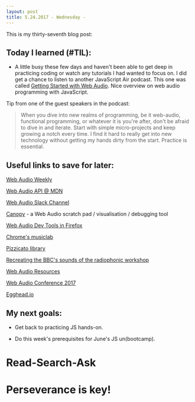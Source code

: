 ```yaml
---
layout: post
title: 5.24.2017 - Wednesday - 
---
```


This is my thirty-seventh blog post: 

## Today I learned (#TIL):   
  
- A little busy these few days and haven't been able to get deep in practicing coding or watch any tutorials I had wanted to focus on.  I did get a chance to listen to another JavaScript Air podcast.  This one was called [Getting Started with Web Audio](https://javascriptair.com/episodes/2016-07-27/).  Nice overview on web audio programming with JavaScript.  

Tip from one of the guest speakers in the podcast:
> When you dive into new realms of programming, be it web-audio, functional programming, or whatever it is you're after, don't be afraid to dive in and iterate. Start with simple micro-projects and keep growing a notch every time. I find it hard to really get into new technology without getting my hands dirty from the start. Practice is essential.


## Useful links to save for later:

[Web Audio Weekly](http://www.webaudioweekly.com/)

[Web Audio API @ MDN](https://developer.mozilla.org/en-US/docs/Web/API/Web_Audio_API)

[Web Audio Slack Channel](https://web-audio-slackin.herokuapp.com/)

[Canopy](http://hoch.github.io/canopy/) - a Web Audio scratch pad / visualisation / debugging tool 

[Web Audio  Dev Tools in Firefox](https://hacks.mozilla.org/2014/06/introducing-the-web-audio-editor-in-firefox-developer-tools/)

[Chrome's musiclab](https://musiclab.chromeexperiments.com/)

[Pizzicato library](https://github.com/alemangui/pizzicato)

[Recreating the BBC's sounds of the radiophonic workshop](http://webaudio.prototyping.bbc.co.uk/)

[Web Audio Resources](https://github.com/alemangui/web-audio-resources) 

[Web Audio Conference 2017](http://wac.eecs.qmul.ac.uk/)

[Egghead.io](https://egghead.io)

## My next goals:

- Get back to practicing JS hands-on.

- Do this week's prerequisites for June's JS un(bootcamp).


# Read-Search-Ask

# Perseverance is key!







